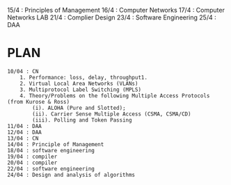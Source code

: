 15/4 : Principles of Management
16/4 : Computer Networks
17/4 : Computer Networks LAB
21/4 : Complier Design
23/4 : Software Engineering
25/4 : DAA


# PLAN
	10/04 : CN 
		1. Performance: loss, delay, throughput1. 
		2. Virtual Local Area Networks (VLANs)
		3. Multiprotocol Label Switching (MPLS)
		4. Theory/Problems on the following Multiple Access Protocols (from Kurose & Ross)
			(i). ALOHA (Pure and Slotted); 
			(ii). Carrier Sense Multiple Access (CSMA, CSMA/CD)
			(iii). Polling and Token Passing
	11/04 : DAA
	12/04 : DAA
	13/04 : CN
	14/04 : Principle of Management
	18/04 : software engineering
	19/04 : compiler
	20/04 : compiler
	22/04 : software engineering
	24/04 : Design and analysis of algorithms
	